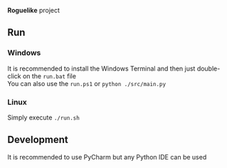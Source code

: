 **Roguelike** project

## Run
### Windows
It is recommended to install the Windows Terminal and then just double-click on the `run.bat` file  
You can also use the `run.ps1` or `python ./src/main.py`

### Linux
Simply execute `./run.sh`

## Development
It is recommended to use PyCharm but any Python IDE can be used